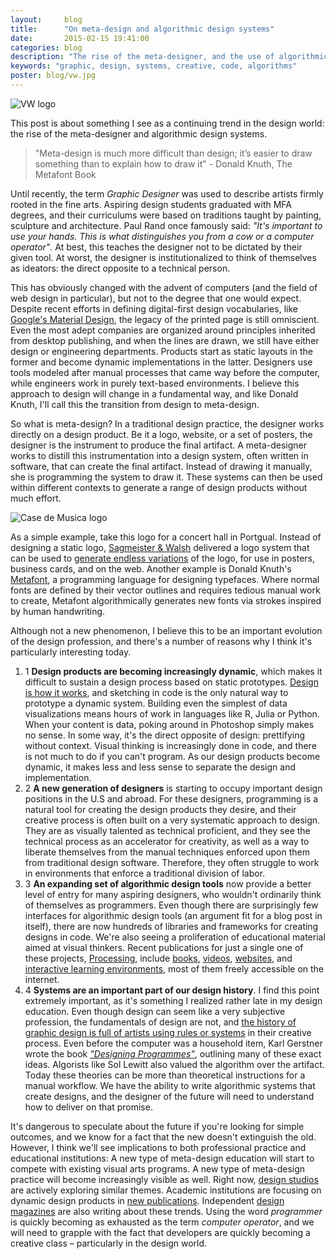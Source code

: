 ```yaml
---
layout:     blog
title:      "On meta-design and algorithmic design systems"
date:       2015-02-15 19:41:00
categories: blog
description: "The rise of the meta-designer, and the use of algorithmic design systems."
keywords: "graphic, design, systems, creative, code, algorithms"
poster: blog/vw.jpg
---
```


<div class="wide-750">
  <img src="{% asset_path blog/vw.jpg %}" alt="VW logo" />
</div>

This post is about something I see as a continuing trend in the design world: the rise of the meta-designer and algorithmic design systems.

> "Meta-design is much more difficult than design; it’s easier to draw something than to explain how to draw it" - Donald Knuth, The Metafont Book

Until recently, the term *Graphic Designer* was used to describe artists firmly rooted in the fine arts. Aspiring design students graduated with MFA degrees, and their curriculums were based on traditions taught by painting, sculpture and architecture. Paul Rand once famously said: *"It's important to use your hands. This is what distinguishes you from a cow or a computer operator"*. At best, this teaches the designer not to be dictated by their given tool. At worst, the designer is institutionalized to think of themselves as ideators: the direct opposite to a technical person. 

This has obviously changed with the advent of computers (and the field of web design in particular), but not to the degree that one would expect. Despite recent efforts in defining digital-first design vocabularies, like [Google's Material Design](http://www.google.com/design/spec/material-design/introduction.html), the legacy of the printed page is still omniscient. Even the most adept companies are organized around principles inherited from desktop publishing, and when the lines are drawn, we still have either design or engineering departments. Products start as static layouts in the former and become dynamic implementations in the latter. Designers use tools modeled after manual processes that came way before the computer, while engineers work in purely text-based environments. I believe this approach to design will change in a fundamental way, and like Donald Knuth, I'll call this the transition from design to meta-design.

So what is meta-design? In a traditional design practice, the designer works directly on a design product. Be it a logo, website, or a set of posters, the designer is the instrument to produce the final artifact. A meta-designer works to distill this instrumentation into a design system, often written in software, that can create the final artifact. Instead of drawing it manually, she is programming the system to draw it. These systems can then be used within different contexts to generate a range of design products without much effort.

<div class="wide-750">
  <img src="{% asset_path blog/casa.jpg %}" alt="Case de Musica logo" />
</div>

As a simple example, take this logo for a concert hall in Portgual. Instead of designing a static logo, [Sagmeister & Walsh](http://www.sagmeisterwalsh.com/) delivered a logo system that can be used to [generate endless variations](http://www.sagmeisterwalsh.com/work/project/casa-da-musica-identity/) of the logo, for use in posters, business cards, and on the web. Another example is Donald Knuth's [Metafont](http://en.wikipedia.org/wiki/Metafont), a programming language for designing typefaces. Where normal fonts are defined by their vector outlines and requires tedious manual work to create, Metafont algorithmically generates new fonts via strokes inspired by human handwriting.

Although not a new phenomenon, I believe this to be an important evolution of the design profession, and there's a number of reasons why I think it's particularly interesting today.

<ol class="bignums">

  <li>
    <span class="bignum">1</span>
    <strong>Design products are becoming increasingly dynamic</strong>, which makes it difficult to sustain a design process based on static prototypes. <a href="http://daringfireball.net/2012/02/walter_isaacson_steve_jobs">Design is how it works</a>, and sketching in code is the only natural way to prototype a dynamic system. Building even the simplest of data visualizations means hours of work in languages like R, Julia or Python. When your content is data, poking around in Photoshop simply makes no sense. In some way, it's the direct opposite of design: prettifying without context. Visual thinking is increasingly done in code, and there is not much to do if you can't program. As our design products become dynamic, it makes less and less sense to separate the design and implementation.
  </li>

  <li>
    <span class="bignum">2</span>
    <strong>A new generation of designers</strong> is starting to occupy important design positions in the U.S and abroad. For these designers, programming is a natural tool for creating the design products they desire, and their creative process is often built on a very systematic approach to design. They are as visually talented as technical proficient, and they see the technical process as an accelerator for creativity, as well as a way to liberate themselves from the manual techniques enforced upon them from traditional design software. Therefore, they often struggle to work in environments that enforce a traditional division of labor.
  </li>
  
  <li>
    <span class="bignum">3</span>
    <strong>An expanding set of algorithmic design tools</strong> now provide a better level of entry for many aspiring designers, who wouldn't ordinarily think of themselves as programmers. Even though there are surprisingly few interfaces for algorithmic design tools (an argument fit for a blog post in itself), there are now hundreds of libraries and frameworks for creating designs in code. We're also seeing a proliferation of educational material aimed at visual thinkers. Recent publications for just a single one of these projects, <a href="https://processing.org/">Processing</a>, include <a href="http://www.amazon.com/Processing-Programming-Handbook-Designers-Artists/dp/026202828X/ref=sr_1_6?s=books&amp;ie=UTF8&amp;qid=1406934187&amp;sr=1-6&amp;keywords=processing">books</a>, <a href="http://icm.shiffman.net/0.0/">videos</a>, <a href="http://natureofcode.com/book">websites</a>, and <a href="http://hello.processing.org/">interactive learning environments</a>, most of them freely accessible on the internet.
  </li>

  <li>
    <span class="bignum">4</span>
    <strong>Systems are an important part of our design history</strong>. I find this point extremely important, as it's something I realized rather late in my design education. Even though design can seem like a very subjective profession, the fundamentals of design are not, and <a href="http://printingcode.runemadsen.com/lecture-intro/">the history of graphic design is full of artists using rules or systems</a> in their creative process. Even before the computer was a household item, Karl Gerstner wrote the book <em><a href="http://runemadsen.com/blog/karl-gerstner-designing-programmes/">"Designing Programmes"</a></em>, outlining many of these exact ideas. Algorists like Sol Lewitt also valued the algorithm over the artifact. Today these theories can be more than theoretical instructions for a manual workflow. We have the ability to write algorithmic systems that create designs, and the designer of the future will need to understand how to deliver on that promise.
  </li>

</ol>

It's dangerous to speculate about the future if you're looking for simple outcomes, and we know for a fact that the new doesn't extinguish the old. However, I think we'll see implications to both professional practice and educational institutions: A new type of meta-design education will start to compete with existing visual arts programs. A new type of meta-design practice will become increasingly visible as well. Right now, [design studios](http://www.sagmeisterwalsh.com) are actively exploring similar themes. Academic institutions are focusing on dynamic design products in [new publications](http://www.amazon.com/Dynamic-Identities-Cultural-Public-Context/dp/3037781637). Independent [design](http://www.dot-dot-dot.us/) [magazines](http://www.servinglibrary.org/) are also writing about these trends. 
Using the word *programmer* is quickly becoming as exhausted as the term *computer operator*, and we will need to grapple with the fact that developers are quickly becoming a creative class – particularly in the design world.




